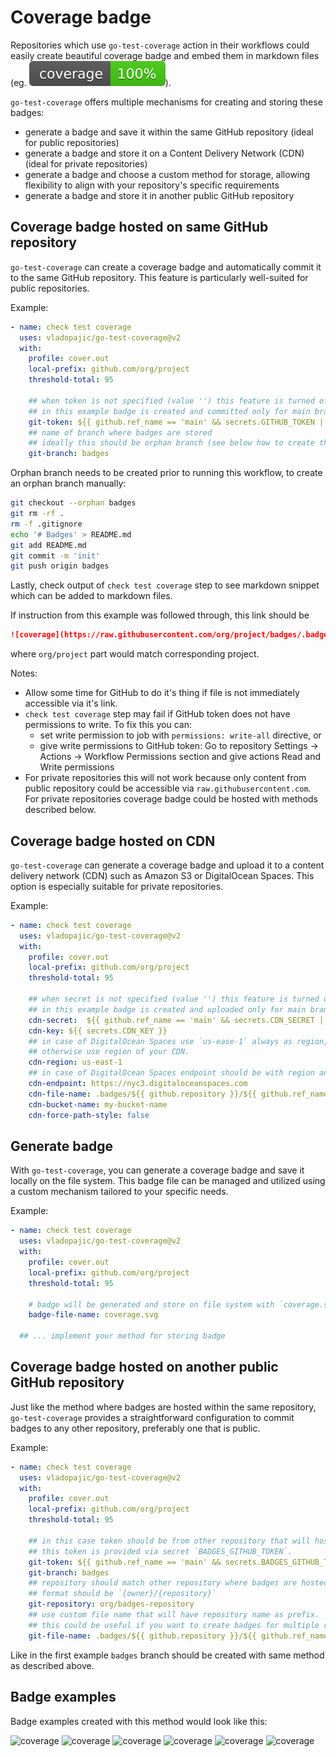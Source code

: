 # Coverage badge

Repositories which use `go-test-coverage` action in their workflows could easily create beautiful coverage badge and embed them in markdown files (eg. ![coverage](https://raw.githubusercontent.com/vladopajic/go-test-coverage/badges/.badges/main/coverage.svg)).


`go-test-coverage` offers multiple mechanisms for creating and storing these badges:
* generate a badge and save it within the same GitHub repository (ideal for public repositories)
* generate a badge and store it on a Content Delivery Network (CDN) (ideal for private repositories)
* generate a badge and choose a custom method for storage, allowing flexibility to align with your repository's specific requirements
* generate a badge and store it in another public GitHub repository

## Coverage badge hosted on same GitHub repository

`go-test-coverage` can create a coverage badge and automatically commit it to the same GitHub repository. This feature is particularly well-suited for public repositories.

Example:
```yml
- name: check test coverage
  uses: vladopajic/go-test-coverage@v2
  with:
    profile: cover.out
    local-prefix: github.com/org/project
    threshold-total: 95

    ## when token is not specified (value '') this feature is turned off
    ## in this example badge is created and committed only for main branch
    git-token: ${{ github.ref_name == 'main' && secrets.GITHUB_TOKEN || '' }}
    ## name of branch where badges are stored
    ## ideally this should be orphan branch (see below how to create this branch)
    git-branch: badges 
```

Orphan branch needs to be created prior to running this workflow, to create an orphan branch manually:

```bash
git checkout --orphan badges
git rm -rf .
rm -f .gitignore
echo '# Badges' > README.md
git add README.md
git commit -m 'init'
git push origin badges
```

Lastly, check output of `check test coverage` step to see markdown snippet which can be added to markdown files. 

If instruction from this example was followed through, this link should be

```markdown
![coverage](https://raw.githubusercontent.com/org/project/badges/.badges/main/coverage.svg)
```

where `org/project` part would match corresponding project.

Notes:
- Allow some time for GitHub to do it's thing if file is not immediately accessible via it's link.
- `check test coverage` step may fail if GitHub token does not have permissions to write. To fix this you can:
  - set write permission to job with `permissions: write-all` directive, or
  - give write permissions to GitHub token: Go to repository Settings -> Actions -> Workflow Permissions section and give actions Read and Write permissions
- For private repositories this will not work because only content from public repository could be accessible via `raw.githubusercontent.com`. For private repositories coverage badge could be hosted with methods described below.

## Coverage badge hosted on CDN

`go-test-coverage` can generate a coverage badge and upload it to a content delivery network (CDN) such as Amazon S3 or DigitalOcean Spaces. This option is especially suitable for private repositories.

Example:
```yml
- name: check test coverage
  uses: vladopajic/go-test-coverage@v2
  with:
    profile: cover.out
    local-prefix: github.com/org/project
    threshold-total: 95

    ## when secret is not specified (value '') this feature is turned off.
    ## in this example badge is created and uploaded only for main branch.
    cdn-secret:  ${{ github.ref_name == 'main' && secrets.CDN_SECRET || '' }}
    cdn-key: ${{ secrets.CDN_KEY }}
    ## in case of DigitalOcean Spaces use `us-ease-1` always as region,
    ## otherwise use region of your CDN.
    cdn-region: us-east-1 
    ## in case of DigitalOcean Spaces endpoint should be with region and without bucket
    cdn-endpoint: https://nyc3.digitaloceanspaces.com 
    cdn-file-name: .badges/${{ github.repository }}/${{ github.ref_name }}/coverage.svg
    cdn-bucket-name: my-bucket-name
    cdn-force-path-style: false
```

## Generate badge

With `go-test-coverage`, you can generate a coverage badge and save it locally on the file system. This badge file can be managed and utilized using a custom mechanism tailored to your specific needs.

Example:
```yml
- name: check test coverage
  uses: vladopajic/go-test-coverage@v2
  with:
    profile: cover.out
    local-prefix: github.com/org/project
    threshold-total: 95

    # badge will be generated and store on file system with `coverage.svg` name
    badge-file-name: coverage.svg

  ## ... implement your method for storing badge 
```

## Coverage badge hosted on another public GitHub repository

Just like the method where badges are hosted within the same repository, `go-test-coverage` provides a straightforward configuration to commit badges to any other repository, preferably one that is public. 

Example:
```yml
- name: check test coverage
  uses: vladopajic/go-test-coverage@v2
  with:
    profile: cover.out
    local-prefix: github.com/org/project
    threshold-total: 95

    ## in this case token should be from other repository that will host badges.
    ## this token is provided via secret `BADGES_GITHUB_TOKEN`.
    git-token: ${{ github.ref_name == 'main' && secrets.BADGES_GITHUB_TOKEN || '' }}
    git-branch: badges
    ## repository should match other repository where badges are hosted.
    ## format should be `{owner}/{repository}`
    git-repository: org/badges-repository
    ## use custom file name that will have repository name as prefix.
    ## this could be useful if you want to create badges for multiple repositories.
    git-file-name: .badges/${{ github.repository }}/${{ github.ref_name }}/coverage.svg
```

Like in the first example `badges` branch should be created with same method as described above.

## Badge examples

Badge examples created with this method would look like this:

![coverage](https://raw.githubusercontent.com/vladopajic/go-test-coverage/badges/.badges/badge-examples/coverage-0.svg)
![coverage](https://raw.githubusercontent.com/vladopajic/go-test-coverage/badges/.badges/badge-examples/coverage-50.svg)
![coverage](https://raw.githubusercontent.com/vladopajic/go-test-coverage/badges/.badges/badge-examples/coverage-70.svg)
![coverage](https://raw.githubusercontent.com/vladopajic/go-test-coverage/badges/.badges/badge-examples/coverage-80.svg)
![coverage](https://raw.githubusercontent.com/vladopajic/go-test-coverage/badges/.badges/badge-examples/coverage-90.svg)
![coverage](https://raw.githubusercontent.com/vladopajic/go-test-coverage/badges/.badges/badge-examples/coverage-100.svg)
